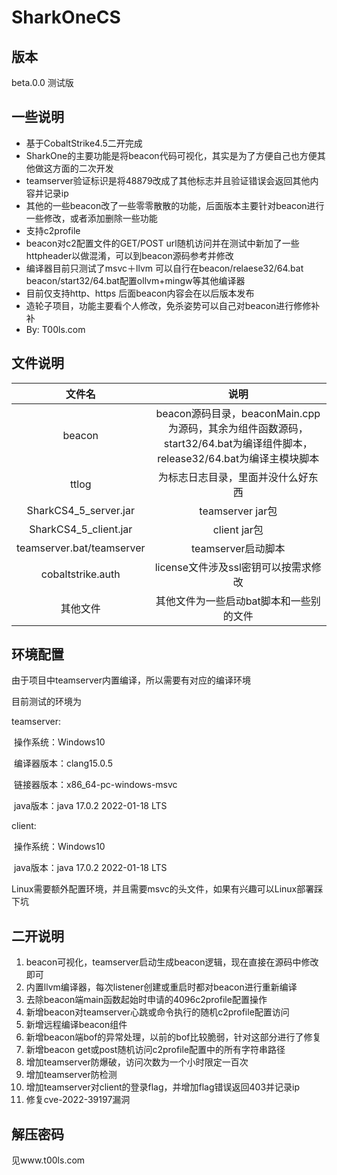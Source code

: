 # SharkOneCS

## 版本

beta.0.0 测试版

## 一些说明

- 基于CobaltStrike4.5二开完成
- SharkOne的主要功能是将beacon代码可视化，其实是为了方便自己也方便其他做这方面的二次开发
- teamserver验证标识是将48879改成了其他标志并且验证错误会返回其他内容并记录ip
- 其他的一些beacon改了一些零零散散的功能，后面版本主要针对beacon进行一些修改，或者添加删除一些功能
- 支持c2profile
- beacon对c2配置文件的GET/POST url随机访问并在测试中新加了一些httpheader以做混淆，可以到beacon源码参考并修改
- 编译器目前只测试了msvc＋llvm 可以自行在beacon/relaese32/64.bat beacon/start32/64.bat配置ollvm+mingw等其他编译器
- 目前仅支持http、https 后面beacon内容会在以后版本发布
- 造轮子项目，功能主要看个人修改，免杀姿势可以自己对beacon进行修修补补
- By: T00ls.com

## 文件说明

|          文件名           |                             说明                             |
| :-----------------------: | :----------------------------------------------------------: |
|          beacon           | beacon源码目录，beaconMain.cpp为源码，其余为组件函数源码，start32/64.bat为编译组件脚本，release32/64.bat为编译主模块脚本 |
|           ttlog           |              为标志日志目录，里面并没什么好东西              |
|   SharkCS4_5_server.jar   |                       teamserver jar包                       |
|   SharkCS4_5_client.jar   |                         client jar包                         |
| teamserver.bat/teamserver |                      teamserver启动脚本                      |
|     cobaltstrike.auth     |             license文件涉及ssl密钥可以按需求修改             |
|         其他文件          |           其他文件为一些启动bat脚本和一些别的文件            |



## 环境配置

由于项目中teamserver内置编译，所以需要有对应的编译环境

目前测试的环境为

teamserver:

​	操作系统：Windows10

​	编译器版本：clang15.0.5

​	链接器版本：x86_64-pc-windows-msvc

​	java版本：java 17.0.2 2022-01-18 LTS

client:

​	操作系统：Windows10

​	java版本：java 17.0.2 2022-01-18 LTS

Linux需要额外配置环境，并且需要msvc的头文件，如果有兴趣可以Linux部署踩下坑

## 二开说明

1. beacon可视化，teamserver启动生成beacon逻辑，现在直接在源码中修改即可
2. 内置llvm编译器，每次listener创建或重启时都对beacon进行重新编译
3. 去除beacon端main函数起始时申请的4096c2profile配置操作
4. 新增beacon对teamserver心跳或命令执行的随机c2profile配置访问
5. 新增远程编译beacon组件
6. 新增beacon端bof的异常处理，以前的bof比较脆弱，针对这部分进行了修复
7. 新增beacon get或post随机访问c2profile配置中的所有字符串路径
8. 增加teamserver防爆破，访问次数为一个小时限定一百次
9. 增加teamserver防检测
10. 增加teamserver对client的登录flag，并增加flag错误返回403并记录ip
11. 修复cve-2022-39197漏洞

## 解压密码

见www.t00ls.com
